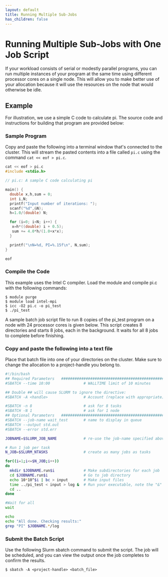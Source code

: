 ```yaml
---
layout: default
title: Running Multiple Sub-Jobs
has_children: false
---
```


# Running Multiple Sub-Jobs with One Job Script 

If your workload consists of serial or modestly parallel programs, you can run multiple instances of your program at the same time using different processor cores on a single node. This will allow you to make better use of your allocation because it will use the resources on the node that would otherwise be idle.

## Example

For illustration, we use a simple C code to calculate pi. The source code and instructions for building that program are provided below:

### Sample Program

Copy and paste the following into a terminal window that's connected to the cluster.
This will stream the pasted contents into a file called `pi.c` using the command `cat << eof > pi.c`.

```c
cat << eof > pi.c
#include <stdio.h>

// pi.c: A sample C code calculating pi

main() {
  double x,h,sum = 0;
  int i,N;
  printf("Input number of iterations: ");
  scanf("%d",&N);
  h=1.0/(double) N;

  for (i=0; i<N; i++) {
   x=h*((double) i + 0.5);
   sum += 4.0*h/(1.0+x*x);
  }

  printf("\nN=%d, PI=%.15f\n", N,sum);
}

eof
```

### Compile the Code 

This example uses the Intel C compiler. Load the module and compile pi.c with the following commands:

```
$ module purge
$ module load intel-mpi
$ icc -O2 pi.c -o pi_test
$ ./pi_test
```

A sample batch job script file to run 8 copies of the pi_test program on a node with 24 processor cores is given below. This script creates 8 directories and starts 8 jobs, each in the background. It waits for all 8 jobs to complete before finishing.

### Copy and paste the following into a text file 

Place that batch file into one of your directories on the cluster. Make sure to change the allocation to a project-handle you belong to.

```bash
#!/bin/bash
## Required Parameters   ##############################################
#SBATCH --time 10:00               # WALLTIME limit of 10 minutes

## Double ## will cause SLURM to ignore the directive:
#SBATCH -A <handle>                # Account (replace with appropriate)

#SBATCH -n 8                       # ask for 8 tasks   
#SBATCH -N 1                       # ask for 1 node
## Optional Parameters   ##############################################
#SBATCH --job-name wait_test       # name to display in queue
#SBATCH --output std.out
#SBATCH --error std.err

JOBNAME=$SLURM_JOB_NAME            # re-use the job-name specified above

# Run 1 job per task
N_JOB=$SLURM_NTASKS                # create as many jobs as tasks

for((i=1;i<=$N_JOB;i++))
do
  mkdir $JOBNAME.run$i             # Make subdirectories for each job
  cd $JOBNAME.run$i                # Go to job directory
  echo 10*10^$i | bc > input       # Make input files
  time ../pi_test < input > log &  # Run your executable, note the "&"
  cd ..
done

#Wait for all
wait

echo
echo "All done. Checking results:"
grep "PI" $JOBNAME.*/log

```

### Submit the Batch Script

Use the following Slurm sbatch command to submit the script. The job will be scheduled, and you can view the output once the job completes to confirm the results.

`$ sbatch -A <project-handle> <batch_file>`

